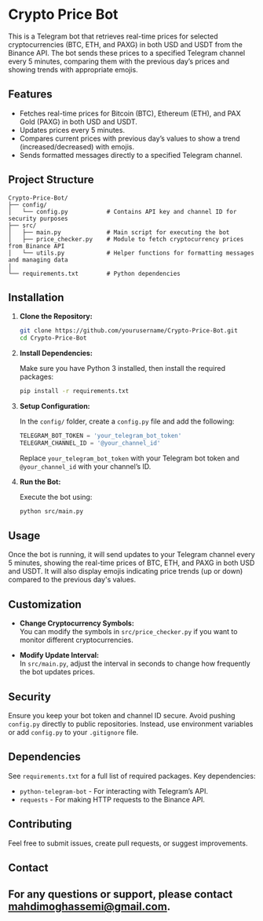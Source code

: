 # Crypto Price Bot

This is a Telegram bot that retrieves real-time prices for selected cryptocurrencies (BTC, ETH, and PAXG) in both USD and USDT from the Binance API. The bot sends these prices to a specified Telegram channel every 5 minutes, comparing them with the previous day’s prices and showing trends with appropriate emojis.

## Features

- Fetches real-time prices for Bitcoin (BTC), Ethereum (ETH), and PAX Gold (PAXG) in both USD and USDT.
- Updates prices every 5 minutes.
- Compares current prices with previous day’s values to show a trend (increased/decreased) with emojis.
- Sends formatted messages directly to a specified Telegram channel.

## Project Structure

```plaintext
Crypto-Price-Bot/
├── config/
│   └── config.py           # Contains API key and channel ID for security purposes
├── src/
│   ├── main.py             # Main script for executing the bot
│   ├── price_checker.py    # Module to fetch cryptocurrency prices from Binance API
│   └── utils.py            # Helper functions for formatting messages and managing data
│
└── requirements.txt        # Python dependencies
```

## Installation

1. **Clone the Repository:**

   ```bash
   git clone https://github.com/yourusername/Crypto-Price-Bot.git
   cd Crypto-Price-Bot
   ```

2. **Install Dependencies:**

   Make sure you have Python 3 installed, then install the required packages:

   ```bash
   pip install -r requirements.txt
   ```

3. **Setup Configuration:**

   In the `config/` folder, create a `config.py` file and add the following:

   ```python
   TELEGRAM_BOT_TOKEN = 'your_telegram_bot_token'
   TELEGRAM_CHANNEL_ID = '@your_channel_id'
   ```

   Replace `your_telegram_bot_token` with your Telegram bot token and `@your_channel_id` with your channel’s ID.

4. **Run the Bot:**

   Execute the bot using:

   ```bash
   python src/main.py
   ```

## Usage

Once the bot is running, it will send updates to your Telegram channel every 5 minutes, showing the real-time prices of BTC, ETH, and PAXG in both USD and USDT. It will also display emojis indicating price trends (up or down) compared to the previous day's values.

## Customization

- **Change Cryptocurrency Symbols:**  
  You can modify the symbols in `src/price_checker.py` if you want to monitor different cryptocurrencies.

- **Modify Update Interval:**  
  In `src/main.py`, adjust the interval in seconds to change how frequently the bot updates prices.

## Security

Ensure you keep your bot token and channel ID secure. Avoid pushing `config.py` directly to public repositories. Instead, use environment variables or add `config.py` to your `.gitignore` file.

## Dependencies

See `requirements.txt` for a full list of required packages. Key dependencies:

- `python-telegram-bot` - For interacting with Telegram’s API.
- `requests` - For making HTTP requests to the Binance API.


## Contributing

Feel free to submit issues, create pull requests, or suggest improvements. 

## Contact

For any questions or support, please contact mahdimoghassemi@gmail.com.
---

